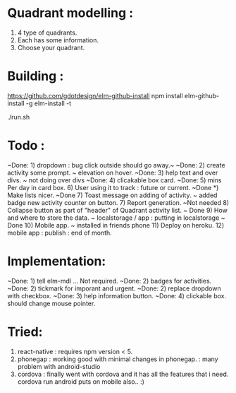 # Quadrant modelling :

1) 4 type of quadrants.
2) Each has some information.
3) Choose your quadrant.

# Building :

https://github.com/gdotdesign/elm-github-install
npm install elm-github-install -g
elm-install -t

./run.sh

# Todo :
~Done: 1) dropdown : bug click outside should go away.~
~Done: 2) create activity some prompt. ~ elevation on hover.
~Done: 3) help text and over divs. ~ not doing over divs
~Done: 4) clicakable box card.
~Done: 5) mins Per day in card box.
6) User using it to track : future or current.
~Done *) Make lists nicer.
~Done 7) Toast message on adding of activity. ~ added badge new activity counter on button.
7) Report generation.
~Not needed 8) Collapse button as part of "header" of Quadrant activity list.
~ Done 9) How and where to store the data. ~ localstorage / app : putting in localstorage
~ Done 10) Mobile app. ~ installed in friends phone
11) Deploy on heroku.
12) mobile app : publish : end of month.


# Implementation:
~Done: 1) tell elm-mdl ... Not required.
~Done: 2) badges for activities.
~Done: 2) tickmark for imporant and urgent.
~Done: 2) replace dropdown with checkbox.
~Done: 3) help information button.
~Done: 4) clickable box. should change mouse pointer.


# Tried:
1) react-native : requires npm version < 5.
2) phonegap : working good with minimal changes in phonegap. : many problem with android-studio
3) cordova : finally went with cordova and it has all the features that i need. cordova run android puts on mobile also.. :)
